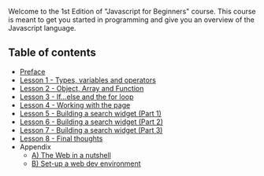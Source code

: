 Welcome to the 1st Edition of "Javascript for Beginners" course. This course is meant to get you started in programming and give you an overview of the Javascript language.

## Table of contents
* [Preface](preface.md)
* [Lesson 1 - Types, variables and operators](lesson1.md)
* [Lesson 2 - Object, Array and Function](lesson2.md)
* [Lesson 3 - If…else and the for loop ](lesson3.md)
* [Lesson 4 - Working with the page](lesson4.md)
* [Lesson 5 - Building a search widget (Part 1)](lesson5.md)
* [Lesson 6 - Building a search widget (Part 2)](lesson6.md)
* [Lesson 7 - Building a search widget (Part 3)](lesson7.md)
* [Lesson 8 - Final thoughts](lesson8.md)
* Appendix
    * [A) The Web in a nutshell](appendixA.md)
    * [B) Set-up a web dev environment](appendixB.md)